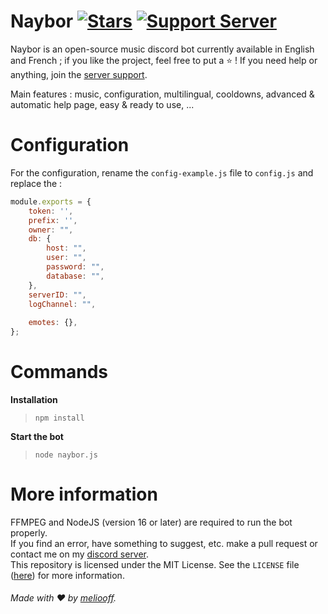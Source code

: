# Naybor [![Stars](https://img.shields.io/github/stars/meliooff/naybor)](https://github.com/meliooff/naybor) [![Support Server](https://img.shields.io/discord/738122381062832180.svg?label=&logo=discord&logoColor=ffffff&color=7389D8&labelColor=6A7EC2)](https://discord.gg/G6WQsMQShZ)

Naybor is an open-source music discord bot currently available in English and French ; if you like the project, feel free to put a ⭐ !
If you need help or anything, join the [server support](https://discord.gg/G6WQsMQShZ).   
   
Main features : music, configuration, multilingual, cooldowns, advanced & automatic help page, easy & ready to use, ...

# Configuration

For the configuration, rename the `config-example.js` file to `config.js` and replace the :
```js
module.exports = {
    token: '',
    prefix: '',
    owner: "",
    db: {
        host: "",
        user: "",
        password: "",
        database: "",
    },
    serverID: "",
    logChannel: "",
    
    emotes: {},
};
```

# Commands

**Installation**
> `npm install`

**Start the bot**  
> `node naybor.js`

# More information

FFMPEG and NodeJS (version 16 or later) are required to run the bot properly.  
If you find an error, have something to suggest, etc. make a pull request or contact me on my [discord server](https://discord.gg/G6WQsMQShZ).  
This repository is licensed under the MIT License. See the `LICENSE` file ([here](https://github.com/meliooff/naybor/blob/master/LICENSE)) for more information.   


###### Made with ❤️ by [meliooff](https://github.com/meliooff).